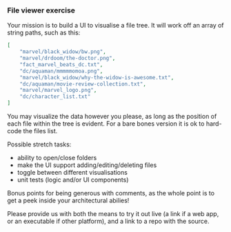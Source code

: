 ### File viewer exercise

Your mission is to build a UI to visualise a file tree. It will work off an array of string paths, such as this:

```json
[
    "marvel/black_widow/bw.png",
    "marvel/drdoom/the-doctor.png",
    "fact_marvel_beats_dc.txt",
    "dc/aquaman/mmmmmomoa.png",
    "marvel/black_widow/why-the-widow-is-awesome.txt",
    "dc/aquaman/movie-review-collection.txt",
    "marvel/marvel_logo.png",
    "dc/character_list.txt"
]
```

You may visualize the data however you please, as long as the position of each file within the tree is evident. For a bare bones version it is ok to hard-code the files list.

Possible stretch tasks:

-   ability to open/close folders
-   make the UI support adding/editing/deleting files
-   toggle between different visualisations
-   unit tests (logic and/or UI components)

Bonus points for being generous with comments, as the whole point is to get a peek inside your architectural abilies!

Please provide us with both the means to try it out live (a link if a web app, or an executable if other platform), and a link to a repo with the source.
